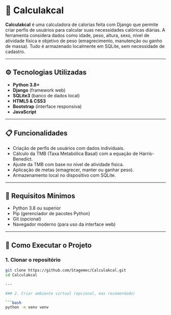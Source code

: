# 🥗 Calculakcal

**Calculakcal** é uma calculadora de calorias feita com Django que permite criar perfis de usuários para calcular suas necessidades calóricas diárias. A ferramenta considera dados como idade, peso, altura, sexo, nível de atividade física e objetivo de peso (emagrecimento, manutenção ou ganho de massa). Tudo é armazenado localmente em SQLite, sem necessidade de cadastro.

---

## ⚙️ Tecnologias Utilizadas

- **Python 3.8+**
- **Django** (framework web)
- **SQLite3** (banco de dados local)
- **HTML5 & CSS3**
- **Bootstrap** (interface responsiva)
- **JavaScript**

---

## 📋 Funcionalidades

- Criação de perfis de usuários com dados individuais.
- Cálculo da TMB (Taxa Metabólica Basal) com a equação de Harris-Benedict.
- Ajuste da TMB com base no nível de atividade física.
- Aplicação de metas (emagrecer, manter ou ganhar peso).
- Armazenamento local no dispositivo com SQLite.

---

## 🧰 Requisitos Mínimos

- Python 3.8 ou superior
- Pip (gerenciador de pacotes Python)
- Git (opcional)
- Navegador moderno (para uso da interface web)

---

## 🚀 Como Executar o Projeto

### 1. Clonar o repositório

```bash
git clone https://github.com/Stagemec/Calculakcal.git
cd Calculakcal

---

### 2. Criar ambiente virtual (opcional, mas recomendado)

```bash
python -m venv venv
